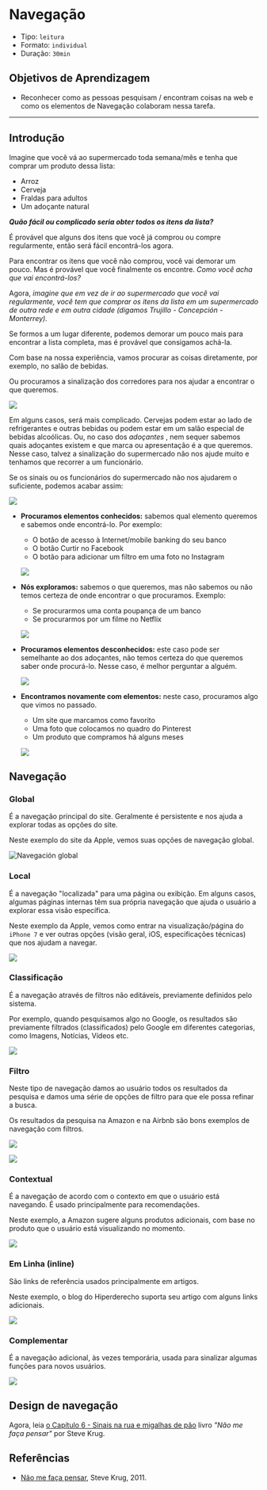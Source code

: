 # Navegação

* Tipo: `leitura`
* Formato: `individual`
* Duração: `30min`

## Objetivos de Aprendizagem

* Reconhecer como as pessoas pesquisam / encontram coisas na web e como os elementos de Navegação colaboram nessa tarefa.

***

## Introdução

Imagine que você vá ao supermercado toda semana/mês e tenha que comprar um produto dessa lista:

* Arroz
* Cerveja
* Fraldas para adultos
* Um adoçante natural

_**Quão fácil ou complicado seria obter todos os itens da lista?**_

É provável que alguns dos itens que você já comprou ou compre regularmente, então será fácil encontrá-los agora.

Para encontrar os itens que você não comprou, você vai demorar um pouco. Mas é provável que você finalmente os encontre. _Como você acha que vai encontrá-los?_

Agora, _imagine que em vez de ir ao supermercado que você vai regularmente, você tem que comprar os itens da lista em um supermercado de outra rede e em outra cidade \(digamos Trujillo - Concepción - Monterrey\)._

Se formos a um lugar diferente, podemos demorar um pouco mais para encontrar a lista completa, mas é provável que consigamos achá-la.

Com base na nossa experiência, vamos procurar as coisas diretamente, por exemplo, no salão de bebidas.

Ou procuramos a sinalização dos corredores para nos ajudar a encontrar o que queremos.

![](https://cex-thechristianpost.netdna-ssl.com/full/5105/target-under-fire-for-gender-neutral-signage.png)

Em alguns casos, será mais complicado. Cervejas podem estar ao lado de refrigerantes e outras bebidas ou podem estar em um salão especial de bebidas alcoólicas. Ou, no caso dos _adoçantes_ , nem sequer sabemos quais adoçantes existem e que marca ou apresentação é a que queremos. Nesse caso, talvez a sinalização do supermercado não nos ajude muito e tenhamos que recorrer a um funcionário.

Se os sinais ou os funcionários do supermercado não nos ajudarem o suficiente, podemos acabar assim:

![](http://upload.wikimedia.org/wikipedia/commons/7/74/Planking_in_supermarket.jpg)

- **Procuramos elementos conhecidos:** sabemos qual elemento queremos e sabemos onde encontrá-lo. Por exemplo:
  * O botão de acesso à Internet/mobile banking do seu banco
  * O botão Curtir no Facebook
  * O botão para adicionar um filtro em uma foto no Instagram

  ![](https://lh4.googleusercontent.com/Y4yNV-FOW8K2MFwCZ9dHLE2ECW_i3bJ8tz7-6QDmuE6mZmR4tmDSBExTpCAVswB9hLrCaQge-Pm8ZMo0NTpEUw6fqdMdYt5rQq0VLd3m3LvQxbhV3yLqaFgsSEMUxzpeMULndwzUTQA)

* **Nós exploramos:** sabemos o que queremos, mas não sabemos ou não temos certeza de onde encontrar o que procuramos. Exemplo:
  * Se procurarmos uma conta poupança de um banco
  * Se procurarmos por um filme no Netflix

  ![](https://lh6.googleusercontent.com/rGIccV19X6k6QicicJCyquZpOn6SbD6CqZZaU9oSLzrEcAM5DzlRk1f8zS2XHli51a__zBd8c4ZxNsSfieh5n7vf59Fx4iS5thK2T5mHltMkb86d44U6Y35qfM_SDDvmkHN6rccUcr8)

* **Procuramos elementos desconhecidos:** este caso pode ser semelhante ao dos adoçantes, não temos certeza do que queremos saber onde procurá-lo. Nesse caso, é melhor perguntar a alguém.

  ![](https://lh3.googleusercontent.com/lryDFVjO96TzF9ifO1mlKQEZzcV6oWq6sTEUWDVEkpO7cmhZ9f_W_eEoTU8HzZfb8rYuF-IWejT0jVygNkskbYtTUoPO4oRvHYR4ewN7lyIQn-L8FbH4prdUSiiCq5F75MYFOa_D84M)

* **Encontramos novamente com elementos:** neste caso, procuramos algo que vimos no passado.

  * Um site que marcamos como favorito
  * Uma foto que colocamos no quadro do Pinterest
  * Um produto que compramos há alguns meses

  ![](https://lh3.googleusercontent.com/RMvQQPAKpQJ2-Zmvg5BbKogAgZC8PMQiWVYrKsIukxuMqlFGSZJYtOgyPmRV3hpK9jymUpA8tmYVDEPZkx3zFrO2pUSwBkhb-c7VUh0Ane2k7fbSpgYPaEEroL9OyGw2NHfF976f_qI)

## Navegação

### Global

É a navegação principal do site. Geralmente é persistente e nos ajuda a explorar todas as opções do site.

Neste exemplo do site da Apple, vemos suas opções de navegação global.

![Navegación global](https://lh3.googleusercontent.com/PEtCNfg03TcN68uFgfKZbei0Kx95IsNnNl-JwjC9HYboD6yI5jI0vXnC0a_zscmUGFNLltjGDDsON-FKHBBCIyHbCOdEl0hxZP-8qBEnohaHuWwa-SMPtzrTZ5uiZzefh69e1dEg73U)

### Local

É a navegação "localizada" para uma página ou exibição. Em alguns casos, algumas páginas internas têm sua própria navegação que ajuda o usuário a explorar essa visão específica.

Neste exemplo da Apple, vemos como entrar na visualização/página do `iPhone 7` e ver outras opções \(visão geral, iOS, especificações técnicas\) que nos ajudam a navegar.

![](https://lh3.googleusercontent.com/SoV8klhQkKgT6AD1P_RFom9RLnImFceoPGcLFuLV9QCS0K6fEHcWbkawIQCj3bDyGe1BHQug9WbH9zAskgpXYhLNOJhJPr1-53utHYddAKTSxkYHUYfV9tLGU_al_bT1ye5cyAW6W8Y)

### Classificação

É a navegação através de filtros não editáveis, previamente definidos pelo sistema.

Por exemplo, quando pesquisamos algo no Google, os resultados são previamente filtrados \(classificados\) pelo Google em diferentes categorias, como Imagens, Notícias, Vídeos etc.

![](https://lh5.googleusercontent.com/L8MQaRXYtqaIToqN0gO5Qnht7iJxpkgd7IT9E0btZ4uznKgEuxFhql8iub7npge7lHIqyJdw065tEhL3f5MLZ_ex74ZhiucA8WWUijTW87n_lZlPXNbvdnjGUjm7SjojdBKH5vI6_to)

### Filtro

Neste tipo de navegação damos ao usuário todos os resultados da pesquisa e damos uma série de opções de filtro para que ele possa refinar a busca.

Os resultados da pesquisa na Amazon e na Airbnb são bons exemplos de navegação com filtros.

![](https://lh6.googleusercontent.com/A9FHgFsnM2E5LTTbi4urX1Gl-VvnI3Q6OBNCwhk4AUzU2QyzmYcpLLy0rw-93OXQL4xU4zzhEusQDHKPGDcwbKb1f3PZVpd4F6EGrKzCt6wOpZOwvMVhBAa40xaNbF1ZTdvGj_rZ3z8)

![](https://lh4.googleusercontent.com/MCGLpgiwxa1r3gDYniOWzzK5icKI-3zL51ZQ4O7D-S1DsRpfMmEA-dDnmTsuqKVtZ3yaC67kJflHkIw3uz1wVIIawYNiCSuntS2dXVQfFKBNkvnuD20AriNi0bTM7rzSFc9UyXzzH98)

### Contextual

É a navegação de acordo com o contexto em que o usuário está navegando. É usado principalmente para recomendações.

Neste exemplo, a Amazon sugere alguns produtos adicionais, com base no produto que o usuário está visualizando no momento.

![](https://lh5.googleusercontent.com/i8LM6UR77C5HFRUbE_d2JVulbq90Lse_OtBSmzSG-Tz7qieY5VzgBqIgYUWIM-Qaa-EDwn4jKWUbDvLrEREk96e7uUkO1EfYYKvEe4k1CB7hE9T4SY_Mf3de5T_mn_sJYXV_cAwfnac)

### Em Linha (inline)

São links de referência usados principalmente em artigos.

Neste exemplo, o blog do Hiperderecho suporta seu artigo com alguns links adicionais.

![](https://lh5.googleusercontent.com/Xs2IiBtK0B7BDn-fT32CcO8prnPlgRzk2oE4Ag4UIHrdNDjhmgfaYdqo8gY9yHOe4rYnbkBBHgvw5_S6jK8PzqzzznvrG68FG7FLuSFB6b8fF5oUQG5XIUaFI5UPACi_ilRFBoz6zQI)

### Complementar

É a navegação adicional, às vezes temporária, usada para sinalizar algumas funções para novos usuários.

![](https://lh5.googleusercontent.com/c43VKCJNJB4NnRkuSTEb9ecx33o9IjXq5DxRUgXr3BlLiahCp7LRRjI9xnZBA1E7IlgKWe_8oR_7_hXjR5m73YRiyCh3UaevKJIfozPwyY6ql9GnnlF8GHO0tIMUJGBkCvIDxI2NaWY)

## Design de navegação

Agora, leia [o Capítulo 6 - Sinais na rua e migalhas de pão](https://drive.google.com/open?id=0B0NdG2VNCDPzcU5qMG5SWnBpeEE) livro _"Não me faça pensar"_ por Steve Krug.

## Referências

* [Não me faça pensar](https://www.amazon.com/Dont-Make-Think-Revisited-Usability/dp/0321965515), Steve Krug, 2011.

